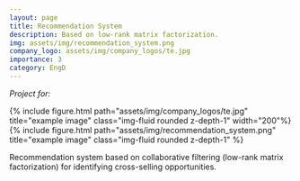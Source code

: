 ```yaml
---
layout: page
title: Recommendation System
description: Based on low-rank matrix factorization.
img: assets/img/recommendation_system.png
company_logo: assets/img/company_logos/te.jpg
importance: 3
category: EngD
---
```


<div class="row justify-content-sm-center">
    <div class="col-sm mt-2 mt-md-0">
        <p><i>Project for:</i></p>
        {% include figure.html path="assets/img/company_logos/te.jpg" title="example image" class="img-fluid rounded z-depth-1" width="200"%}
    </div>
    <div class="col-sm mt-10 mt-md-2">
        {% include figure.html path="assets/img/recommendation_system.png" title="example image" class="img-fluid rounded z-depth-1" %}
    </div>
</div>

Recommendation system based on collaborative filtering (low-rank matrix factorization) for identifying cross-selling opportunities.

